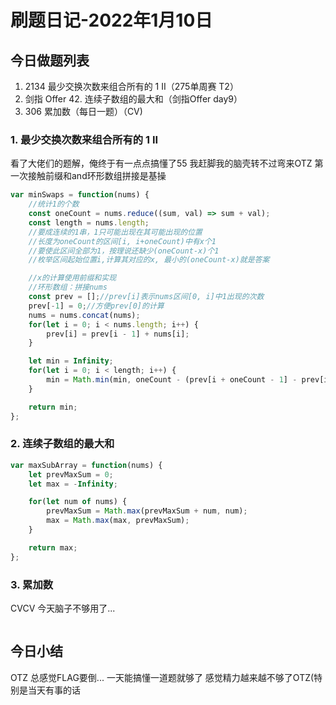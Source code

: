 # 刷题日记-2022年1月10日

## 今日做题列表
1. 2134 最少交换次数来组合所有的 1 II（275单周赛 T2）
2. 剑指 Offer 42. 连续子数组的最大和（剑指Offer day9）
3. 306 累加数（每日一题）（CV)

### 1. 最少交换次数来组合所有的 1 II
看了大佬们的题解，俺终于有一点点搞懂了55 我赶脚我的脑壳转不过弯来OTZ
第一次接触前缀和and环形数组拼接是基操
```javascript
var minSwaps = function(nums) {
	//统计1的个数
	const oneCount = nums.reduce((sum, val) => sum + val);
	const length = nums.length;
	//要成连续的1串，1只可能出现在其可能出现的位置
	//长度为oneCount的区间[i, i+oneCount)中有x个1
	//要使此区间全部为1，按理说还缺少(oneCount-x)个1
	//枚举区间起始位置i,计算其对应的x, 最小的(oneCount-x)就是答案

	//x的计算使用前缀和实现
	//环形数组：拼接nums
	const prev = [];//prev[i]表示nums区间[0, i]中1出现的次数
	prev[-1] = 0;//方便prev[0]的计算
	nums = nums.concat(nums);
	for(let i = 0; i < nums.length; i++) {
		prev[i] = prev[i - 1] + nums[i];
	}

	let min = Infinity;
	for(let i = 0; i < length; i++) {
		min = Math.min(min, oneCount - (prev[i + oneCount - 1] - prev[i - 1]));
	}

	return min;
};
```

### 2. 连续子数组的最大和
```javascript
var maxSubArray = function(nums) {
    let prevMaxSum = 0;
    let max = -Infinity;

    for(let num of nums) {
        prevMaxSum = Math.max(prevMaxSum + num, num);
        max = Math.max(max, prevMaxSum);
    }

    return max;
};
```

### 3. 累加数
CVCV 今天脑子不够用了...
```javascript
```

## 今日小结
OTZ 总感觉FLAG要倒... 一天能搞懂一道题就够了 感觉精力越来越不够了OTZ(特别是当天有事的话